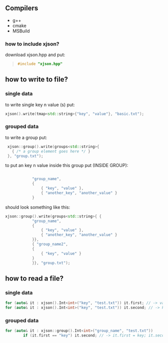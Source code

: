 ## Compilers
- g++
- cmake
- MSBuild


### how to include xjson?
download xjson.hpp and put: 
> ```c++
> #include "xjson.hpp"
> ``` 

## how to write to file?

### single data
to write single key n value (s) put:
```c++
xjson().write(tmap<std::string>{"key", "value"}, "basic.txt");
  ```

### grouped data
to write a group put:
```c++
 xjson::group().write(groups<std::string>{ 
   { /* a group element goes here */ }
 }, "group.txt");
``` 
to put an key n value inside this group put (INSIDE GROUP):
```c++

			"group_name",
			{
				{ "key", "value" },
				{ "another_key", "another_value" }
			}
```
should look something like this:
```c++
xjson::group().write(groups<std::string>{ {
			"group_name",
			{
				{ "key", "value" },
				{ "another_key", "another_value" }
			}},
			{ "group_name2",
			{
				{ "key", "value" }
			}
			}}, "group.txt");
```

## how to read a file? 

### single data

```c++
for (auto& it : xjson().Int<int>("key", "test.txt")) it.first; // -> value
for (auto& it : xjson().Int<int>("key", "test.txt")) it.second; // -> key
```

### grouped data

```c++
for (auto& it : xjson::group().Int<int>("group_name", "test.txt")) 
		if (it.first == "key") it.second; // -> it.first = key; it.second = value
```
